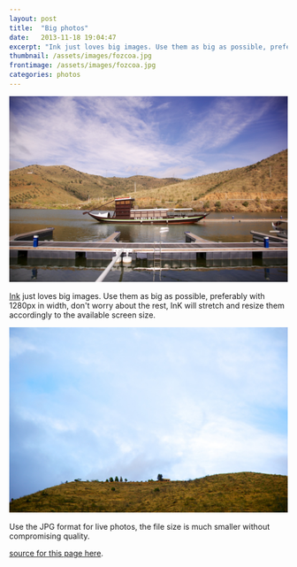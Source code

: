 ```yaml
---
layout: post
title:  "Big photos"
date:   2013-11-18 19:04:47
excerpt: "Ink just loves big images. Use them as big as possible, preferably with 1280px in width, don't worry about the rest, InK will stretch and resize them accordingly to the available screen size."
thumbnail: /assets/images/fozcoa.jpg
frontimage: /assets/images/fozcoa.jpg
categories: photos
---
```


![Foz Coa Boat](/assets/images/fozcoa.jpg "Foz Coa Boat")

[Ink][1] just loves big images. Use them as big as possible, preferably with 1280px in width, don't worry about the rest, InK will stretch and resize them accordingly to the available screen size.

![Douro Sky](/assets/images/douro.jpg "Douro Sky")

Use the JPG format for live photos, the file size is much smaller without compromising quality.

<i class="icon-github"></i> [source for this page here][2].

[1]:	http://ink.sapo.pt/
[2]:	https://raw.github.com/celso/ghink/gh-pages/_posts/2013-11-18-big-photos.markdown